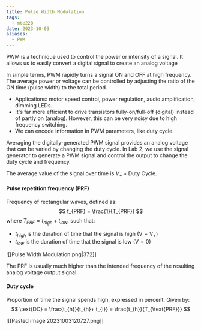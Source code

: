 ```yaml
---
title: Pulse Width Modulation
tags:
  - mte220
date: 2023-10-03
aliases:
  - PWM
---
```

PWM is a technique used to control the power or intensity of a signal. It allows us to easily convert a digital signal to create an analog voltage

In simple terms, PWM rapidly turns a signal ON and OFF at high frequency. The average power or voltage can be controlled by adjusting the ratio of the ON time (pulse width) to the total period.
- Applications: motor speed control, power regulation, audio amplification, dimming LEDs.
- It's far more efficient to drive transistors fully-on/full-off (digital) instead of partly on (analog). However, this can be very noisy due to high frequency switching.
- We can encode information in PWM parameters, like duty cycle.

Averaging the digitally-generated PWM signal provides an analog voltage that can be varied by changing the duty cycle. In Lab 2, we use the signal generator to generate a PWM signal and control the output to change the duty cycle and frequency.

The average value of the signal over time is $V_{+} \times \text{Duty Cycle}$.

#### Pulse repetition frequency (PRF)
Frequency of rectangular waves, defined as:
$$
f_{PRF} = \frac{1}{T_{PRF}}
$$
where $T_{PRF} = t_{high} + t_{low}$, such that:
- $t_{high}$  is the duration of time that the signal is high ($\text{V} = \text{V}_{+}$)
- $t_{low}$ is the duration of time that the signal is low ($\text{V} = 0$)

![[Pulse Width Modulation.png|372]]

The PRF is usually much higher than the intended frequency of the resulting analog voltage output signal. 

#### Duty cycle
Proportion of time the signal spends high, expressed in percent. Given by:
$$
\text{DC} = \frac{t_{h}}{t_{h}+ t_{l}} = \frac{t_{h}}{T_{\text{PRF}}}
$$

![[Pasted image 20231003120727.png]]
